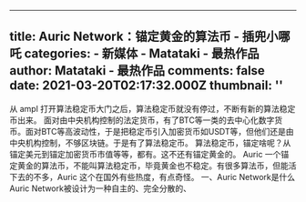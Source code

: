 
---
title: Auric Network：锚定黄金的算法币 - 插兜小哪吒
categories: 
    - 新媒体
    - Matataki - 最热作品
author: Matataki - 最热作品
comments: false
date: 2021-03-20T02:17:32.000Z
thumbnail: ''
---

<div>   
从 ampl 打开算法稳定币大门之后，算法稳定币就没有停过，不断有新的算法稳定币出来。 面对由中央机构控制的法定货币，有了BTC等一类的去中心化数字货币。面对BTC等高波动性，于是把稳定币引入加密货币如USDT等，但他们还是由中央机构控制，不够区块链。于是有了算法稳定币。 算法稳定币，锚定啥呢？从锚定美元到锚定加密货币市值等等，都有。这不还有锚定黄金的。 Auric 一个锚定黄金的算法币，不能叫算法稳定币，毕竟黄金也不稳定。有很多算法币，但能活下去的不多，Auric 这个在国外有些热度，有点奇怪。 一、Auric Network是什么 Auric Network被设计为一种自主的、完全分散的、  
</div>
            